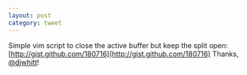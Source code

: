 ```yaml
---
layout: post
category: tweet
---
```

Simple vim script to close the active buffer but keep the split open: [http://gist.github.com/180716](http://gist.github.com/180716) Thanks, [@djwhitt](http://twitter.com/djwhitt)!
